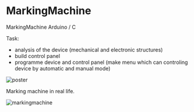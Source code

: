 # MarkingMachine
MarkingMachine Arduino / C

Task:
- analysis of the device (mechanical and electronic structures)
- build control panel
- programme device and control panel (make menu which can controling device by automatic and manual mode)

![poster](https://user-images.githubusercontent.com/17216605/27226049-61d8fd76-529d-11e7-8ac2-4fb3568f40a6.png)

Marking machine in real life.

![markingmachine](https://user-images.githubusercontent.com/17216605/27226048-61d8718a-529d-11e7-821e-adcc4b4c1c58.jpg)
